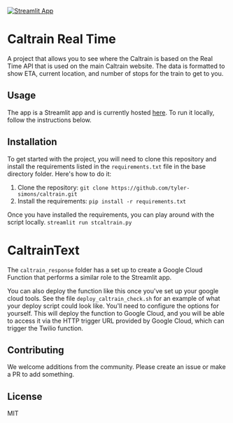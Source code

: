 [![Streamlit App](https://static.streamlit.io/badges/streamlit_badge_black_white.svg)](https://caltrain.streamlit.app)


# Caltrain Real Time

A project that allows you to see where the Caltrain is based on the Real Time API that is used on the main Caltrain website. The data is formatted to show ETA, current location, and number of stops for the train to get to you.

## Usage

The app is a Streamlit app and is currently hosted [here](https://caltrain.streamlit.app). To run it locally, follow the instructions below.

## Installation

To get started with the project, you will need to clone this repository and install the requirements listed in the `requirements.txt` file in the base directory folder. Here's how to do it:

1. Clone the repository: `git clone https://github.com/tyler-simons/caltrain.git`
2. Install the requirements: `pip install -r requirements.txt`

Once you have installed the requirements, you can play around with the script locally.
`streamlit run stcaltrain.py`

# CaltrainText

The `caltrain_response` folder has a set up to create a Google Cloud Function that performs a similar role to the Streamlit app.

You can also deploy the function like this once you've set up your google cloud tools. See the file `deploy_caltrain_check.sh` for an example of what your deploy script could look like. You'll need to configure the options for yourself. This will deploy the function to Google Cloud, and you will be able to access it via the HTTP trigger URL provided by Google Cloud, which can trigger the Twilio function.

## Contributing

We welcome additions from the community. Please create an issue or make a PR to add something.

## License

MIT
